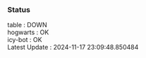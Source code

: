 ### Status


table : DOWN  
hogwarts : OK  
icy-bot : OK  
Latest Update : 2024-11-17 23:09:48.850484
